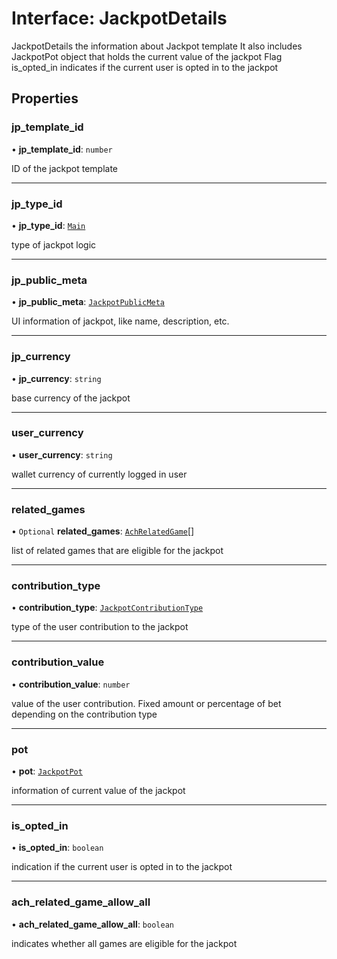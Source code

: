 # Interface: JackpotDetails

JackpotDetails the information about Jackpot template
It also includes JackpotPot object that holds the current value of the jackpot
Flag is_opted_in indicates if the current user is opted in to the jackpot

## Properties

### jp\_template\_id

• **jp\_template\_id**: `number`

ID of the jackpot template

___

### jp\_type\_id

• **jp\_type\_id**: [`Main`](../enums/JackpotType.md#main)

type of jackpot logic

___

### jp\_public\_meta

• **jp\_public\_meta**: [`JackpotPublicMeta`](JackpotPublicMeta.md)

UI information of jackpot, like name, description, etc.

___

### jp\_currency

• **jp\_currency**: `string`

base currency of the jackpot

___

### user\_currency

• **user\_currency**: `string`

wallet currency of currently logged in user

___

### related\_games

• `Optional` **related\_games**: [`AchRelatedGame`](AchRelatedGame.md)[]

list of related games that are eligible for the jackpot

___

### contribution\_type

• **contribution\_type**: [`JackpotContributionType`](../enums/JackpotContributionType.md)

type of the user contribution to the jackpot

___

### contribution\_value

• **contribution\_value**: `number`

value of the user contribution. Fixed amount or percentage of bet depending on the contribution type

___

### pot

• **pot**: [`JackpotPot`](JackpotPot.md)

information of current value of the jackpot

___

### is\_opted\_in

• **is\_opted\_in**: `boolean`

indication if the current user is opted in to the jackpot

___

### ach\_related\_game\_allow\_all

• **ach\_related\_game\_allow\_all**: `boolean`

indicates whether all games are eligible for the jackpot
